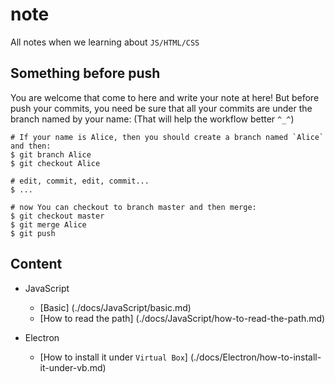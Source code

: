 note
====

All notes when we learning about `JS/HTML/CSS`

Something before push
---------------------

You are welcome that come to here and write your note at here! But before push
your commits, you need be sure that all your commits are under the branch named
by your name: (That will help the workflow better `^_^`)

``` shell
# If your name is Alice, then you should create a branch named `Alice` and then:
$ git branch Alice
$ git checkout Alice

# edit, commit, edit, commit...
$ ...

# now You can checkout to branch master and then merge:
$ git checkout master
$ git merge Alice
$ git push
```

Content
-------

- JavaScript
  - [Basic]
    (./docs/JavaScript/basic.md)
  - [How to read the path]
    (./docs/JavaScript/how-to-read-the-path.md)

- Electron
  - [How to install it under `Virtual Box`]
    (./docs/Electron/how-to-install-it-under-vb.md)
